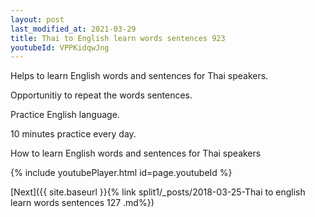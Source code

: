 ```yaml
---
layout: post
last_modified_at: 2021-03-29
title: Thai to English learn words sentences 923 
youtubeId: VPPKidqwJng
---
```

 
 
Helps to learn English words and sentences for Thai speakers.

Opportunitiy to repeat the words sentences. 

Practice English language. 
 
10 minutes practice every day. 
 
How to learn English words and sentences for Thai speakers 
 
{% include youtubePlayer.html id=page.youtubeId %}
 
 
[Next]({{ site.baseurl }}{% link  split1/_posts/2018-03-25-Thai to english learn words sentences 127 .md%})
 
